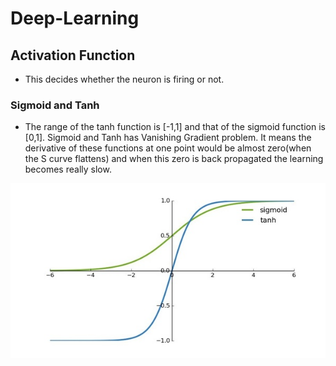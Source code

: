 # Deep-Learning

## Activation Function
* This decides whether the neuron is firing or not. 
### Sigmoid and Tanh 
* The range of the tanh function is [-1,1] and that of the sigmoid function is [0,1].  Sigmoid and Tanh has Vanishing Gradient problem. It means the derivative of these functions at one point would be almost zero(when the S curve flattens) and when this zero is back propagated the learning becomes really slow.

![Sigmoid and Tanh functions](./Images/Sigmoid_Tanh.jpg)
